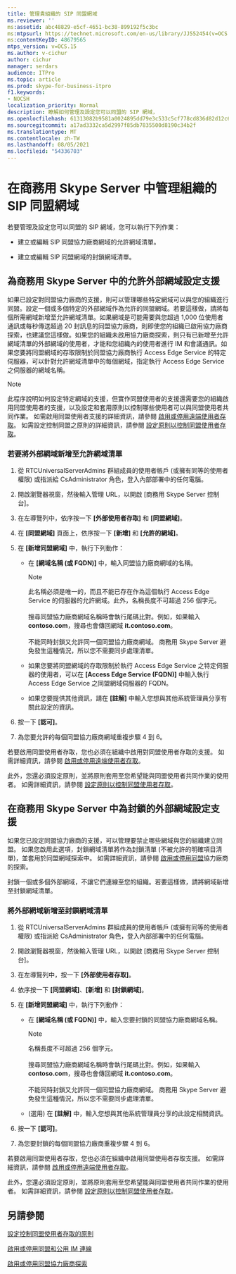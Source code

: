 ```yaml
---
title: 管理貴組織的 SIP 同盟網域
ms.reviewer: ''
ms:assetid: abc48829-e5cf-4651-bc38-899192f5c3bc
ms:mtpsurl: https://technet.microsoft.com/en-us/library/JJ552454(v=OCS.15)
ms:contentKeyID: 48679565
mtps_version: v=OCS.15
ms.author: v-cichur
author: cichur
manager: serdars
audience: ITPro
ms.topic: article
ms.prod: skype-for-business-itpro
f1.keywords:
- NOCSH
localization_priority: Normal
description: 瞭解如何管理及設定您可以同盟的 SIP 網域，
ms.openlocfilehash: 61313082b9581a0024895dd79e3c533c5cf778cd836d82d12c654549d78d7b63
ms.sourcegitcommit: a17ad3332ca5d2997f85db7835500d8190c34b2f
ms.translationtype: MT
ms.contentlocale: zh-TW
ms.lasthandoff: 08/05/2021
ms.locfileid: "54336703"
---
```

# <a name="manage-sip-federated-domains-for-your-organization-in-skype-for-business-server"></a>在商務用 Skype Server 中管理組織的 SIP 同盟網域


若要管理及設定您可以同盟的 SIP 網域，您可以執行下列作業：

  - 建立或編輯 SIP 同盟協力廠商網域的允許網域清單。

  - 建立或編輯 SIP 同盟網域的封鎖網域清單。

## <a name="configure-support-for-allowed-external-domains-in-skype-for-business-server"></a>為商務用 Skype Server 中的允許外部網域設定支援

如果已設定對同盟協力廠商的支援，則可以管理哪些特定網域可以與您的組織進行同盟。設定一個或多個特定的外部網域作為允許的同盟網域。若要這樣做，請將每個所需網域新增至允許網域清單。如果網域是可能需要與您超過 1,000 位使用者通訊或每秒傳送超過 20 封訊息的同盟協力廠商，則即使您的組織已啟用協力廠商探索，也建議您這樣做。如果您的組織未啟用協力廠商探索，則只有已新增至允許網域清單的外部網域的使用者，才能和您組織內的使用者進行 IM 和會議通訊。如果您要將同盟網域的存取限制於同盟協力廠商執行 Access Edge Service 的特定伺服器，可以針對允許網域清單中的每個網域，指定執行 Access Edge Service 之伺服器的網域名稱。

> [!NOTE]  
> 此程序說明如何設定特定網域的支援，但實作同盟使用者的支援還需要您的組織啟用同盟使用者的支援，以及設定和套用原則以控制哪些使用者可以與同盟使用者共同作業。 如需啟用同盟使用者支援的詳細資訊，請參閱 [啟用或停用遠端使用者存取](../access-edge/enable-or-disable-remote-user-access.md)。 如需設定控制同盟之原則的詳細資訊，請參閱 [設定原則以控制同盟使用者存取](../external-access-policies/configure-policies-to-control-federated-user-access.md)。

### <a name="to-add-an-external-domain-to-the-list-of-allowed-domains"></a>若要將外部網域新增至允許網域清單

1.  從 RTCUniversalServerAdmins 群組成員的使用者帳戶 (或擁有同等的使用者權限) 或指派給 CsAdministrator 角色，登入內部部署中的任何電腦。
2.  開啟瀏覽器視窗，然後輸入管理 URL，以開啟 [商務用 Skype Server 控制台]。 
3.  在左導覽列中，依序按一下 **[外部使用者存取]** 和 **[同盟網域]**。
4.  在 **[同盟網域]** 頁面上，依序按一下 **[新增]** 和 **[允許的網域]**。
5.  在 **[新增同盟網域]** 中，執行下列動作：
    
      - 在 **[網域名稱 (或 FQDN)]** 中，輸入同盟協力廠商網域的名稱。       

        > [!NOTE]  
        > 此名稱必須是唯一的，而且不能已存在作為這個執行 Access Edge Service 的伺服器的允許網域。此外，名稱長度不可超過 256 個字元。<BR><br>搜尋同盟協力廠商網域名稱時會執行尾碼比對。例如，如果輸入 **contoso.com**，搜尋也會傳回網域 **it.contoso.com**。<BR><br>不能同時封鎖又允許同一個同盟協力廠商網域。 商務用 Skype Server 避免發生這種情況，所以您不需要同步處理清單。
    
      - 如果您要將同盟網域的存取限制於執行 Access Edge Service 之特定伺服器的使用者，可以在 **[Access Edge Service (FQDN)]** 中輸入執行 Access Edge Service 之同盟網域伺服器的 FQDN。    
      - 如果您要提供其他資訊，請在 **[註解]** 中輸入您想與其他系統管理員分享有關此設定的資訊。

6.  按一下 **[認可]**。
7.  為您要允許的每個同盟協力廠商網域重複步驟 4 到 6。

若要啟用同盟使用者存取，您也必須在組織中啟用對同盟使用者存取的支援。 如需詳細資訊，請參閱 [啟用或停用遠端使用者存取](../access-edge/enable-or-disable-remote-user-access.md)。

此外，您還必須設定原則，並將原則套用至您希望能與同盟使用者共同作業的使用者。 如需詳細資訊，請參閱 [設定原則以控制同盟使用者存取](../external-access-policies/configure-policies-to-control-federated-user-access.md)。

## <a name="configure-support-for-blocked-external-domains-in-skype-for-business-server"></a>在商務用 Skype Server 中為封鎖的外部網域設定支援 

如果您已設定同盟協力廠商的支援，可以管理要禁止哪些網域與您的組織建立同盟。 如果您啟用此選項，封鎖網域清單將作為封鎖清單 (不被允許的明確項目清單)，並套用於同盟網域探索中。 如需詳細資訊，請參閱 [啟用或停用同盟](../access-edge/enable-or-disable-discovery-of-federation-partners.md)協力廠商的探索。

封鎖一個或多個外部網域，不讓它們連線至您的組織。若要這樣做，請將網域新增至封鎖網域清單。


### <a name="to-add-an-external-domain-to-the-list-of-blocked-domains"></a>將外部網域新增至封鎖網域清單

1.  從 RTCUniversalServerAdmins 群組成員的使用者帳戶 (或擁有同等的使用者權限) 或指派給 CsAdministrator 角色，登入內部部署中的任何電腦。
2.  開啟瀏覽器視窗，然後輸入管理 URL，以開啟 [商務用 Skype Server 控制台]。 
3.  在左導覽列中，按一下 **[外部使用者存取]**。
4.  依序按一下 **[同盟網域]**、**[新增]** 和 **[封鎖網域]**。
5.  在 **[新增同盟網域]** 中，執行下列動作：
    
      - 在 **[網域名稱 (或 FQDN)]** 中，輸入您要封鎖的同盟協力廠商網域名稱。

        > [!NOTE]  
        > 名稱長度不可超過 256 個字元。<BR><br>搜尋同盟協力廠商網域名稱時會執行尾碼比對。例如，如果輸入 **contoso.com**，搜尋也會傳回網域 **it.contoso.com**。<BR><br>不能同時封鎖又允許同一個同盟協力廠商網域。 商務用 Skype Server 避免發生這種情況，所以您不需要同步處理清單。
   
      - (選用) 在 **[註解]** 中，輸入您想與其他系統管理員分享的此設定相關資訊。

6.  按一下 **[認可]**。
7.  為您要封鎖的每個同盟協力廠商重複步驟 4 到 6。

若要啟用同盟使用者存取，您也必須在組織中啟用同盟使用者存取支援。 如需詳細資訊，請參閱 [啟用或停用遠端使用者存取](../access-edge/enable-or-disable-remote-user-access.md)。

此外，您還必須設定原則，並將原則套用至您希望能與同盟使用者共同作業的使用者。 如需詳細資訊，請參閱 [設定原則以控制同盟使用者存取](../external-access-policies/configure-policies-to-control-federated-user-access.md)。


## <a name="see-also"></a>另請參閱

[設定控制同盟使用者存取的原則](../external-access-policies/configure-policies-to-control-federated-user-access.md)  

[啟用或停用同盟和公用 IM 連線](../access-edge/enable-or-disable-federation-and-public-im-connectivity.md)

[啟用或停用同盟協力廠商探索](../access-edge/enable-or-disable-discovery-of-federation-partners.md)
  

